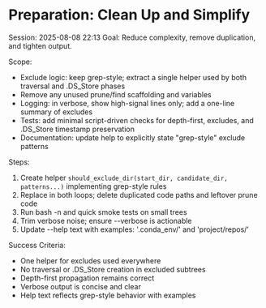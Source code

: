 # Preparation: Clean Up and Simplify

Session: 2025-08-08 22:13
Goal: Reduce complexity, remove duplication, and tighten output.

Scope:
- Exclude logic: keep grep-style; extract a single helper used by both traversal and .DS_Store phases
- Remove any unused prune/find scaffolding and variables
- Logging: in verbose, show high-signal lines only; add a one-line summary of excludes
- Tests: add minimal script-driven checks for depth-first, excludes, and .DS_Store timestamp preservation
- Documentation: update help to explicitly state "grep-style" exclude patterns

Steps:
1) Create helper `should_exclude_dir(start_dir, candidate_dir, patterns...)` implementing grep-style rules
2) Replace in both loops; delete duplicated code paths and leftover prune code
3) Run bash -n and quick smoke tests on small trees
4) Trim verbose noise; ensure --verbose is actionable
5) Update --help text with examples: '.conda_env/' and 'project/repos/'

Success Criteria:
- One helper for excludes used everywhere
- No traversal or .DS_Store creation in excluded subtrees
- Depth-first propagation remains correct
- Verbose output is concise and clear
- Help text reflects grep-style behavior with examples 